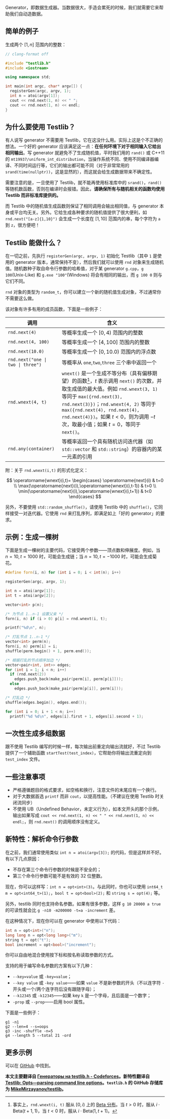 Generator，即数据生成器。当数据很大，手造会累死的时候，我们就需要它来帮助我们自动造数据。

## 简单的例子

生成两个 $[1,n]$ 范围内的整数：

```cpp
// clang-format off

#include "testlib.h"
#include <iostream>

using namespace std;

int main(int argc, char* argv[]) {
  registerGen(argc, argv, 1);
  int n = atoi(argv[1]);
  cout << rnd.next(1, n) << " ";
  cout << rnd.next(1, n) << endl;
}
```

## 为什么要使用 Testlib？

有人说写 generator 不需要用 Testlib，它在这没什么用。实际上这是个不正确的想法。一个好的 generator 应该满足这一点：**在任何环境下对于相同输入它给出相同输出**。写 generator 就避免不了生成随机值，平时我们用的 `rand()` 或 C++11 的 `mt19937/uniform_int_distribution`，当操作系统不同、使用不同编译器编译、不同时间运行等，它们的输出都可能不同（对于非常常用的 `srand(time(nullptr))`，这是显然的），而这就会给生成数据带来不确定性。

需要注意的是，一旦使用了 Testlib，就不能再使用标准库中的 `srand()`，`rand()` 等随机数函数，否则在编译时会报错。因此，**请确保所有与随机相关的函数均使用 Testlib 而非标准库提供的。**

而 Testlib 中的随机值生成函数则保证了相同调用会输出相同值，与 generator 本身或平台均无关。另外。它给生成各种要求的随机值提供了很大便利，如 `rnd.next("[a-z]{1,10}")` 会生成一个长度在 $[1,10]$ 范围内的串，每个字符为 `a` 到 `z`，很方便吧！

## Testlib 能做什么？

在一切之前，先执行 `registerGen(argc, argv, 1)` 初始化 Testlib（其中 `1` 是使用的 generator 版本，通常保持不变），然后我们就可以使用 `rnd` 对象来生成随机值。随机数种子取自命令行参数的哈希值，对于某 generator `g.cpp`，`g 100`(Unix-Like) 和 `g.exe "100"`(Windows) 将会有相同的输出，而 `g 100 0` 则与它们不同。

`rnd` 对象的类型为 `random_t`，你可以建立一个新的随机值生成对象，不过通常你不需要这么做。

该对象有许多有用的成员函数，下面是一些例子：

| 调用                                           | 含义                                                                                                                                                                                                                                                      |
| -------------------------------------------- | ------------------------------------------------------------------------------------------------------------------------------------------------------------------------------------------------------------------------------------------------------- |
| `rnd.next(4)`                                | 等概率生成一个 $[0,4)$ 范围内的整数                                                                                                                                                                                                                                  |
| `rnd.next(4, 100)`                           | 等概率生成一个 $[4,100]$ 范围内的整数                                                                                                                                                                                                                                |
| `rnd.next(10.0)`                             | 等概率生成一个 $[0,10.0)$ 范围内的浮点数                                                                                                                                                                                                                              |
| <code>rnd.next("one \| two \| three")</code> | 等概率从 `one`,`two`,`three` 三个串中返回一个                                                                                                                                                                                                                       |
| `rnd.wnext(4, t)`                            | `wnext()` 是一个生成不等分布（具有偏移期望）的函数[^note1]，$t$ 表示调用 `next()` 的次数，并取生成值的最大值。例如 `rnd.wnext(3, 1)` 等同于 `max({rnd.next(3), rnd.next(3)})`；`rnd.wnext(4, 2)` 等同于 `max({rnd.next(4), rnd.next(4), rnd.next(4)})`。如果 $t<0$，则为调用 $-t$ 次，取最小值；如果 $t=0$，等同于 `next()`。 |
| `rnd.any(container)`                         | 等概率返回一个具有随机访问迭代器（如 `std::vector` 和 `std::string`）的容器内的某一元素的引用                                                                                                                                                                                           |

附：关于 `rnd.wnext(i,t)` 的形式化定义：

$$
\operatorname{wnext}(i,t)=
\begin{cases}
\operatorname{next}(i) & t=0 \\
\max(\operatorname{next}(i),\operatorname{wnext}(i,t-1)) & t>0 \\
\min(\operatorname{next}(i),\operatorname{wnext}(i,t+1)) & t<0
\end{cases}
$$

另外，不要使用 `std::random_shuffle()`，请使用 Testlib 中的 `shuffle()`，它同样接受一对迭代器。它使用 `rnd` 来打乱序列，即满足如上「好的 generator」的要求。

## 示例：生成一棵树

下面是生成一棵树的主要代码，它接受两个参数——顶点数和伸展度。例如，当 $n=10,t=1000$ 时，可能会生成链；当 $n=10,t=-1000$ 时，可能会生成菊花。

```cpp
#define forn(i, n) for (int i = 0; i < int(n); i++)

registerGen(argc, argv, 1);

int n = atoi(argv[1]);
int t = atoi(argv[2]);

vector<int> p(n);

/* 为节点 1..n-1 设置父亲 */
forn(i, n) if (i > 0) p[i] = rnd.wnext(i, t);

printf("%d\n", n);

/* 打乱节点 1..n-1 */
vector<int> perm(n);
forn(i, n) perm[i] = i;
shuffle(perm.begin() + 1, perm.end());

/* 根据打乱的节点顺序加边 */
vector<pair<int, int>> edges;
for (int i = 1; i < n; i++)
  if (rnd.next(2))
    edges.push_back(make_pair(perm[i], perm[p[i]]));
  else
    edges.push_back(make_pair(perm[p[i]], perm[i]));

/* 打乱边 */
shuffle(edges.begin(), edges.end());

for (int i = 0; i + 1 < n; i++)
  printf("%d %d\n", edges[i].first + 1, edges[i].second + 1);
```

## 一次性生成多组数据

跟不使用 Testlib 编写的时候一样，每次输出前重定向输出流就好，不过 Testlib 提供了一个辅助函数 `startTest(test_index)`，它帮助你将输出流重定向到 `test_index` 文件。

## 一些注意事项

-   严格遵循题目的格式要求，如空格和换行，注意文件的末尾应有一个换行。
-   对于大数据首选 `printf` 而非 `cout`，以提高性能。（不建议在使用 Testlib 时关闭流同步）
-   不使用 UB（Undefined Behavior，未定义行为），如本文开头的那个示例，输出如果写成 `cout << rnd.next(1, n) << " " << rnd.next(1, n) << endl;`，则 `rnd.next()` 的调用顺序没有定义。

## 新特性：解析命令行参数

在之前，我们通常使用类似 `int n = atoi(argv[3]);` 的代码，但是这样并不好。有以下几点原因：

-   不存在第三个命令行参数的时候是不安全的；
-   第三个命令行参数可能不是有效的 32 位整数。

现在，你可以这样写：`int n = opt<int>(3)`。与此同时，你也可以使用 `int64_t m = opt<int64_t>(1);`，`bool t = opt<bool>(2);` 和 `string s = opt(4);` 等。

另外，testlib 同时也支持命名参数。如果有很多参数，这样 `g 10 20000 a true` 的可读性就会比 `g -n10 -m200000 -t=a -increment` 差。

在这种情况下，现在你可以在 generator 中使用以下代码：

```cpp
int n = opt<int>("n");
long long n = opt<long long>("m");
string t = opt("t");
bool increment = opt<bool>("increment");
```

你可以自由地混合使用按下标和按名称读取参数的方式。

支持的用于编写命名参数的方案有以下几种：

-   `--key=value` 或 `-key=value`；
-   `--key value` 或 `-key value`——如果 `value` 不是新参数的开头（不以连字符 `-` 开头或一个/两个连字符后没有跟随字母）；
-   `--k12345` 或 `-k12345`——如果 key `k` 是一个字母，且后面是一个数字；
-   `-prop` 或 `--prop`——启用 bool 属性。

下面是一些例子：

```text
g1 -n1
g2 --len=4 --s=oops
g3 -inc -shuffle -n=5
g4 --length 5 --total 21 -ord
```

## 更多示例

可以在 [GitHub](https://github.com/MikeMirzayanov/testlib/tree/master/generators) 中找到。

**本文主要翻译自 [Генераторы на testlib.h - Codeforces](https://codeforces.com/blog/entry/18291)。新特性翻译自 [Testlib: Opts—parsing command line options](https://codeforces.com/blog/entry/72702)。`testlib.h` 的 GitHub 存储库为 [MikeMirzayanov/testlib](https://github.com/MikeMirzayanov/testlib)。**

[^note1]: 事实上，`rnd.wnext(i, t)` 服从 $[0,i)$ 上的 [Beta 分布](https://en.wikipedia.org/wiki/Beta_distribution)。当 $t>0$ 时，服从 $i\cdot \mathrm{Beta}(t+1,1)$，当 $t<0$ 时，服从 $i\cdot \mathrm{Beta}(1,t+1)$。
